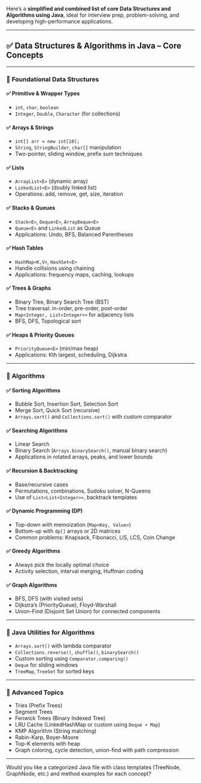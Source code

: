 Here’s a **simplified and combined list of core Data Structures and Algorithms using Java**, ideal for interview prep, problem-solving, and developing high-performance applications.

---

## ✅ **Data Structures & Algorithms in Java – Core Concepts**

---

### 🔷 **Foundational Data Structures**

#### ✅ Primitive & Wrapper Types

* `int`, `char`, `boolean`
* `Integer`, `Double`, `Character` (for collections)

#### ✅ Arrays & Strings

* `int[] arr = new int[10];`
* `String`, `StringBuilder`, `char[]` manipulation
* Two-pointer, sliding window, prefix sum techniques

#### ✅ Lists

* `ArrayList<E>` (dynamic array)
* `LinkedList<E>` (doubly linked list)
* Operations: add, remove, get, size, iteration

#### ✅ Stacks & Queues

* `Stack<E>`, `Deque<E>`, `ArrayDeque<E>`
* `Queue<E>` and `LinkedList` as Queue
* Applications: Undo, BFS, Balanced Parentheses

#### ✅ Hash Tables

* `HashMap<K,V>`, `HashSet<E>`
* Handle collisions using chaining
* Applications: frequency maps, caching, lookups

#### ✅ Trees & Graphs

* Binary Tree, Binary Search Tree (BST)
* Tree traversal: in-order, pre-order, post-order
* `Map<Integer, List<Integer>>` for adjacency lists
* BFS, DFS, Topological sort

#### ✅ Heaps & Priority Queues

* `PriorityQueue<E>` (min/max heap)
* Applications: Kth largest, scheduling, Dijkstra

---

### 🔷 **Algorithms**

#### ✅ Sorting Algorithms

* Bubble Sort, Insertion Sort, Selection Sort
* Merge Sort, Quick Sort (recursive)
* `Arrays.sort()` and `Collections.sort()` with custom comparator

#### ✅ Searching Algorithms

* Linear Search
* Binary Search (`Arrays.binarySearch()`, manual binary search)
* Applications in rotated arrays, peaks, and lower bounds

#### ✅ Recursion & Backtracking

* Base/recursive cases
* Permutations, combinations, Sudoku solver, N-Queens
* Use of `List<List<Integer>>`, backtrack templates

#### ✅ Dynamic Programming (DP)

* Top-down with memoization (`Map<Key, Value>`)
* Bottom-up with `dp[]` arrays or 2D matrices
* Common problems: Knapsack, Fibonacci, LIS, LCS, Coin Change

#### ✅ Greedy Algorithms

* Always pick the locally optimal choice
* Activity selection, interval merging, Huffman coding

#### ✅ Graph Algorithms

* BFS, DFS (with visited sets)
* Dijkstra’s (PriorityQueue), Floyd-Warshall
* Union-Find (Disjoint Set Union) for connected components

---

### 🔷 **Java Utilities for Algorithms**

* `Arrays.sort()` with lambda comparator
* `Collections.reverse()`, `shuffle()`, `binarySearch()`
* Custom sorting using `Comparator.comparing()`
* `Deque` for sliding windows
* `TreeMap`, `TreeSet` for sorted keys

---

### 🔷 **Advanced Topics**

* Tries (Prefix Trees)
* Segment Trees
* Fenwick Trees (Binary Indexed Tree)
* LRU Cache (LinkedHashMap or custom using `Deque + Map`)
* KMP Algorithm (String matching)
* Rabin-Karp, Boyer-Moore
* Top-K elements with heap
* Graph coloring, cycle detection, union-find with path compression

---

Would you like a categorized Java file with class templates (TreeNode, GraphNode, etc.) and method examples for each concept?

